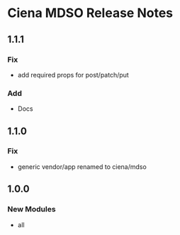 # Ciena MDSO Release Notes

## 1.1.1

### Fix

- add required props for post/patch/put

### Add

- Docs

## 1.1.0

### Fix

- generic vendor/app renamed to ciena/mdso

## 1.0.0

### New Modules

- all
